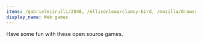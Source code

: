 ```yaml
---
items: /gabrielecirulli/2048, /ellisonleao/clumsy-bird, /mozilla/BrowserQuest, /AlexNisnevich/untrusted, /doublespeakgames/adarkroom, /Hextris/hextris, /Q42/0hh1
display_name: Web games
---
```

Have some fun with these open source games.

